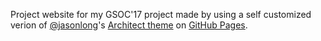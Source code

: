 Project website for my GSOC'17 project made by using a self customized verion of [@jasonlong][2]'s [Architect theme][4] on [GitHub Pages][3].

[2]: https://github.com/jasonlong
[3]: http://pages.github.com/
[4]: http://github.com/jasonlong/architect-theme
